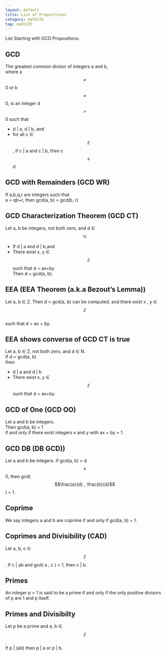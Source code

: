 ```yaml
---
layout: default
title: List of Propositions
category: math135
tag: math135
---
```


List Starting with GCD Propositions:

## GCD
The greatest common divisor of integers a and b,  
where a $$\ne$$ 0 or b $$\ne$$ 0, is an integer d $$\gt$$ 0 such that  
- d | a, d | b, and  
- for all c ∈ $$\mathbb{Z}$$, if c | a and c \| b, then c $$\le$$ d

## GCD with Remainders (GCD WR)  
If a,b,q,r are integers such that  
a = qb+r, then gcd(a, b) = gcd(b, r)  

## GCD Characterization Theorem (GCD CT)  
Let a, b be integers, not both zero, and d ∈ $$\mathbb{N}$$  
- If d | a and d | b,and  
- There exist x, y ∈ $$\mathbb{Z}$$ such that d = ax+by  
Then d = gcd(a, b).  

## EEA (EEA Theorem (a.k.a Bezout’s Lemma))
Let a, b ∈ Z. Then d = gcd(a, b) can be computed, and there exist x , y ∈ $$\mathbb{Z}$$  
such that d = ax + by.   

## EEA shows converse of GCD CT is true
Let a, b ∈ Z, not both zero, and d ∈ N.  
If d = gcd(a, b)  
then  
- d | a and d | b  
- There exist x, y ∈ $$\mathbb{Z}$$ such that d = ax+by.  

## GCD of One (GCD OO)  
Let a and b be integers.  
Then gcd(a, b) = 1  
if and only if there exist integers x and y with ax + by = 1.

## GCD DB (DB GCD))
Let a and b be integers.
If gcd(a, b) = d $$\ne$$ 0, then gcd( $$\frac{a}{d} , \frac{b}{d}$$ ) = 1.

## Coprime
We say integers a and b are coprime if and only if gcd(a, b) = 1.  

## Coprimes and Divisibility (CAD)
Let a, b, c ∈ $$\mathbb{Z}$$.
If c | ab and gcd( a , c ) = 1, then c | b.

## Primes
An integer p > 1 is said to be a prime if and only if the only positive divisors of p are 1 and p itself.  

## Primes and Divisibilty
Let p be a prime and a, b ∈ $$\mathbb{Z}$$.  
If p | (ab) then p | a or p | b.  
